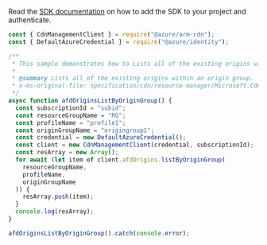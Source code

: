 Read the [SDK documentation](https://github.com/Azure/azure-sdk-for-js/blob/%40azure%2Farm-cdn_7.0.0/sdk/cdn/arm-cdn/README.md) on how to add the SDK to your project and authenticate.

```javascript
const { CdnManagementClient } = require("@azure/arm-cdn");
const { DefaultAzureCredential } = require("@azure/identity");

/**
 * This sample demonstrates how to Lists all of the existing origins within an origin group.
 *
 * @summary Lists all of the existing origins within an origin group.
 * x-ms-original-file: specification/cdn/resource-manager/Microsoft.Cdn/stable/2021-06-01/examples/AFDOrigins_ListByOriginGroup.json
 */
async function afdOriginsListByOriginGroup() {
  const subscriptionId = "subid";
  const resourceGroupName = "RG";
  const profileName = "profile1";
  const originGroupName = "origingroup1";
  const credential = new DefaultAzureCredential();
  const client = new CdnManagementClient(credential, subscriptionId);
  const resArray = new Array();
  for await (let item of client.afdOrigins.listByOriginGroup(
    resourceGroupName,
    profileName,
    originGroupName
  )) {
    resArray.push(item);
  }
  console.log(resArray);
}

afdOriginsListByOriginGroup().catch(console.error);
```

